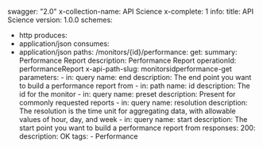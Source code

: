 swagger: "2.0"
x-collection-name: API Science
x-complete: 1
info:
  title: API Science
  version: 1.0.0
schemes:
- http
produces:
- application/json
consumes:
- application/json
paths:
  /monitors/{id}/performance:
    get:
      summary: Performance Report
      description: Performance Report
      operationId: performanceReport
      x-api-path-slug: monitorsidperformance-get
      parameters:
      - in: query
        name: end
        description: The end point you want to build a performance report from
      - in: path
        name: id
        description: The id for the monitor
      - in: query
        name: preset
        description: Present for commonly requested reports
      - in: query
        name: resolution
        description: The resolution is the time unit for aggregating data, with allowable
          values of hour, day, and week
      - in: query
        name: start
        description: The start point you want to build a performance report from
      responses:
        200:
          description: OK
      tags:
      - Performance